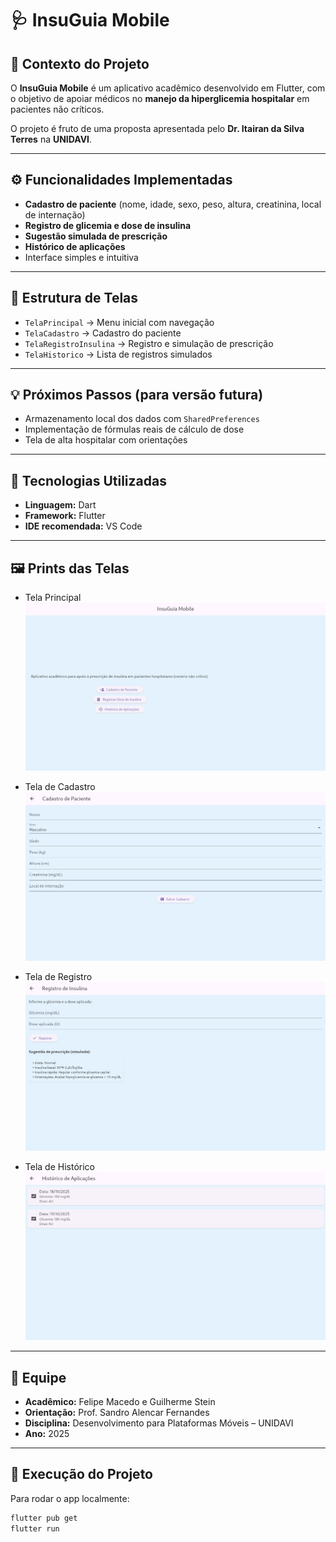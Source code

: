 # 🩺 InsuGuia Mobile

## 📖 Contexto do Projeto
O **InsuGuia Mobile** é um aplicativo acadêmico desenvolvido em Flutter, com o objetivo de apoiar médicos no **manejo da hiperglicemia hospitalar** em pacientes não críticos.

O projeto é fruto de uma proposta apresentada pelo **Dr. Itairan da Silva Terres** na **UNIDAVI**.

---

## ⚙️ Funcionalidades Implementadas
- **Cadastro de paciente** (nome, idade, sexo, peso, altura, creatinina, local de internação)
- **Registro de glicemia e dose de insulina**
- **Sugestão simulada de prescrição**
- **Histórico de aplicações**
- Interface simples e intuitiva

---

## 🧩 Estrutura de Telas
- `TelaPrincipal` → Menu inicial com navegação
- `TelaCadastro` → Cadastro do paciente
- `TelaRegistroInsulina` → Registro e simulação de prescrição
- `TelaHistorico` → Lista de registros simulados

---

## 💡 Próximos Passos (para versão futura)
- Armazenamento local dos dados com `SharedPreferences`
- Implementação de fórmulas reais de cálculo de dose
- Tela de alta hospitalar com orientações

---

## 🧠 Tecnologias Utilizadas
- **Linguagem:** Dart  
- **Framework:** Flutter  
- **IDE recomendada:** VS Code

---

## 🖼️ Prints das Telas 

- Tela Principal  
    ![Tela Principal](assets/screenshots/tela_principal.png)

- Tela de Cadastro
    ![Tela de Cadastro](assets/screenshots/tela_cadastro.png)

- Tela de Registro
    ![Tela de Registro](assets/screenshots/tela_registro.png)

- Tela de Histórico
    ![Tela de Histórico](assets/screenshots/tela_historico.png)

---

## 📍 Equipe
- **Acadêmico:** Felipe Macedo e Guilherme Stein
- **Orientação:** Prof. Sandro Alencar Fernandes
- **Disciplina:** Desenvolvimento para Plataformas Móveis – UNIDAVI  
- **Ano:** 2025

---

## 🚀 Execução do Projeto
Para rodar o app localmente:

```bash
flutter pub get
flutter run